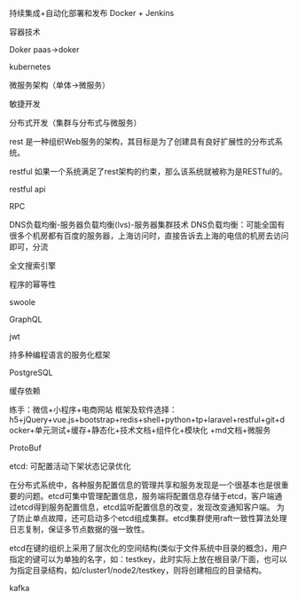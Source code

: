 持续集成+自动化部署和发布
Docker + Jenkins


容器技术


Doker
paas->doker


kubernetes


微服务架构（单体->微服务）


敏捷开发


分布式开发（集群与分布式与微服务）


rest
是一种组织Web服务的架构，其目标是为了创建具有良好扩展性的分布式系统。


restful
如果一个系统满足了rest架构的约束，那么该系统就被称为是RESTful的。


restful api


RPC


DNS负载均衡-服务器负载均衡(lvs)-服务器集群技术
DNS负载均衡：可能全国有很多个机房都有百度的服务器，上海访问时，直接告诉去上海的电信的机房去访问即可，分流


全文搜索引擎


程序的幂等性


swoole


GraphQL


jwt


持多种编程语言的服务化框架


PostgreSQL


缓存依赖



练手：微信+小程序+电商网站
框架及软件选择：
h5+jQuery+vue.js+bootstrap+redis+shell+python+tp+laravel+restful+git+docker+单元测试+缓存+静态化+技术文档+组件化+模块化
+md文档+微服务


ProtoBuf


etcd:
可配置活动下架状态记录优化

在分布式系统中，各种服务配置信息的管理共享和服务发现是一个很基本也是很重要的问题。etcd可集中管理配置信息，服务端将配置信息存储于etcd，客户端通过etcd得到服务配置信息，etcd监听配置信息的改变，发现改变通知客户端。
为了防止单点故障，还可启动多个etcd组成集群。etcd集群使用raft一致性算法处理日志复制，保证多节点数据的强一致性。

etcd在键的组织上采用了层次化的空间结构(类似于文件系统中目录的概念)，用户指定的键可以为单独的名字，如：testkey，此时实际上放在根目录/下面，也可以为指定目录结构，如/cluster1/node2/testkey，则将创建相应的目录结构。


kafka